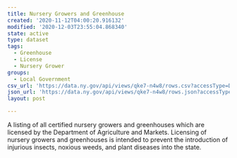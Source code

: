 ```yaml
---
title: Nursery Growers and Greenhouse
created: '2020-11-12T04:00:20.916132'
modified: '2020-12-03T23:55:04.868340'
state: active
type: dataset
tags:
  - Greenhouse
  - License
  - Nursery Grower
groups:
  - Local Government
csv_url: 'https://data.ny.gov/api/views/qke7-n4w8/rows.csv?accessType=DOWNLOAD'
json_url: 'https://data.ny.gov/api/views/qke7-n4w8/rows.json?accessType=DOWNLOAD'
layout: post

---
```

A listing of all certified nursery growers and greenhouses which are licensed by the Department of Agriculture and Markets. Licensing of nursery growers and greenhouses is intended to prevent the introduction of injurious insects, noxious weeds, and plant diseases into the state.
